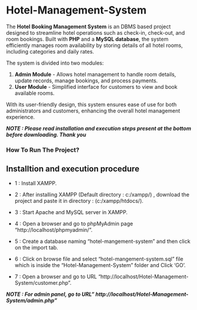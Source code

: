 # Hotel-Management-System
The **Hotel Booking Management System** is an DBMS based project designed to streamline hotel operations such as check-in, check-out, and room bookings. Built with **PHP** and a **MySQL database**, the system efficiently manages room availability by storing details of all hotel rooms, including categories and daily rates. 

The system is divided into two modules:  
1. **Admin Module** - Allows hotel management to handle room details, update records, manage bookings, and process payments.  
2. **User Module** - Simplified interface for customers to view and book available rooms.

With its user-friendly design, this system ensures ease of use for both administrators and customers, enhancing the overall hotel management experience.

***NOTE : Please read installation and execution steps present at the bottom before downloading. Thank you***

### How To Run The Project?

## Installtion and execution procedure

 - 1 : Install XAMPP.
 
 - 2 : After installing XAMPP (Default directory : c:/xampp/) , download the project and paste it in directory : (c:/xampp/htdocs/).
 
 - 3 : Start Apache and MySQL server in XAMPP.
 
 - 4 : Open a browser and go to phpMyAdmin page “http://localhost/phpmyadmin/”.
 
 - 5 : Create a database naming “hotel-mangement-system” and then click on the import tab.
 
 - 6 : Click on browse file and select “hotel-mangement-system.sql” file which is inside the “Hotel-Management-System” folder and Click ‘GO’.
 
 - 7 : Open a browser and go to URL “http://localhost/Hotel-Management-System/customer.php”.
 
 ***NOTE : For admin panel, go to URL” http://localhost/Hotel-Management-System/admin.php”***
